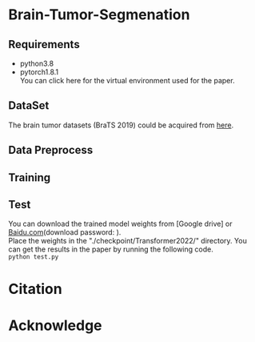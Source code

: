 # Brain-Tumor-Segmenation
## Requirements
* python3.8  
* pytorch1.8.1  
You can click here for the virtual environment used for the paper.
## DataSet
The brain tumor datasets (BraTS 2019) could be acquired from [here](https://ipp.cbica.upenn.edu/).
## Data Preprocess
## Training
## Test
You can download the trained model weights from [Google drive] or [Baidu.com](https://ipp.cbica.upenn.edu/)(download password: ).  
Place the weights in the "./checkpoint/Transformer2022/" directory. You can get the results in the paper by running the following code.  
` python test.py `
# Citation
# Acknowledge
